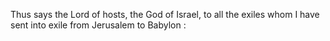 Thus says the Lord of hosts, the God of Israel, to all the exiles whom I have sent into exile from Jerusalem to Babylon :
